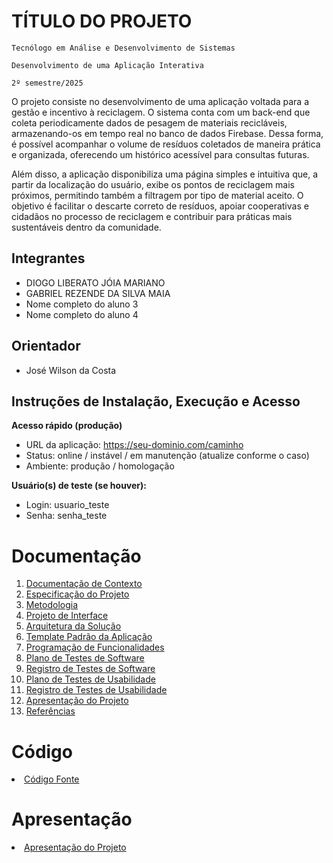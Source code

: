 # TÍTULO DO PROJETO

`Tecnólogo em Análise e Desenvolvimento de Sistemas`

`Desenvolvimento de uma Aplicação Interativa`

`2º semestre/2025`

O projeto consiste no desenvolvimento de uma aplicação voltada para a gestão e incentivo à reciclagem. O sistema conta com um back-end que coleta periodicamente dados de pesagem de materiais recicláveis, armazenando-os em tempo real no banco de dados Firebase. Dessa forma, é possível acompanhar o volume de resíduos coletados de maneira prática e organizada, oferecendo um histórico acessível para consultas futuras.

Além disso, a aplicação disponibiliza uma página simples e intuitiva que, a partir da localização do usuário, exibe os pontos de reciclagem mais próximos, permitindo também a filtragem por tipo de material aceito. O objetivo é facilitar o descarte correto de resíduos, apoiar cooperativas e cidadãos no processo de reciclagem e contribuir para práticas mais sustentáveis dentro da comunidade.

## Integrantes

* DIOGO LIBERATO JÓIA MARIANO
* GABRIEL REZENDE DA SILVA MAIA
* Nome completo do aluno 3
* Nome completo do aluno 4

## Orientador

* José Wilson da Costa

## Instruções de Instalação, Execução e Acesso

**Acesso rápido (produção)**
* URL da aplicação: https://seu-dominio.com/caminho
* Status: online / instável / em manutenção (atualize conforme o caso)
* Ambiente: produção / homologação

**Usuário(s) de teste (se houver):**
* Login: usuario_teste
* Senha: senha_teste

# Documentação

<ol>
<li><a href="docs/01-Documentação de Contexto.md"> Documentação de Contexto</a></li>
<li><a href="docs/02-Especificação do Projeto.md"> Especificação do Projeto</a></li>
<li><a href="docs/03-Metodologia.md"> Metodologia</a></li>
<li><a href="docs/04-Projeto de Interface.md"> Projeto de Interface</a></li>
<li><a href="docs/05-Arquitetura da Solução.md"> Arquitetura da Solução</a></li>
<li><a href="docs/06-Template Padrão da Aplicação.md"> Template Padrão da Aplicação</a></li>
<li><a href="docs/07-Programação de Funcionalidades.md"> Programação de Funcionalidades</a></li>
<li><a href="docs/08-Plano de Testes de Software.md"> Plano de Testes de Software</a></li>
<li><a href="docs/09-Registro de Testes de Software.md"> Registro de Testes de Software</a></li>
<li><a href="docs/10-Plano de Testes de Usabilidade.md"> Plano de Testes de Usabilidade</a></li>
<li><a href="docs/11-Registro de Testes de Usabilidade.md"> Registro de Testes de Usabilidade</a></li>
<li><a href="docs/12-Apresentação do Projeto.md"> Apresentação do Projeto</a></li>
<li><a href="docs/13-Referências.md"> Referências</a></li>
</ol>

# Código

<li><a href="src/README.md"> Código Fonte</a></li>

# Apresentação

<li><a href="docs/12-Apresentação do Projeto.md"> Apresentação do Projeto</a></li>
